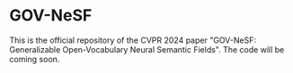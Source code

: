 # GOV-NeSF

This is the official repository of the CVPR 2024 paper "GOV-NeSF: Generalizable Open-Vocabulary Neural Semantic Fields". The code will be coming soon.
